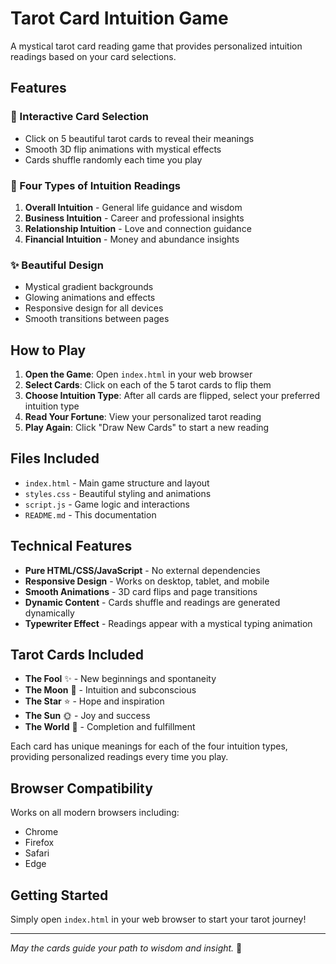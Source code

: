 # Tarot Card Intuition Game

A mystical tarot card reading game that provides personalized intuition readings based on your card selections.

## Features

### 🎴 Interactive Card Selection
- Click on 5 beautiful tarot cards to reveal their meanings
- Smooth 3D flip animations with mystical effects
- Cards shuffle randomly each time you play

### 🔮 Four Types of Intuition Readings
1. **Overall Intuition** - General life guidance and wisdom
2. **Business Intuition** - Career and professional insights
3. **Relationship Intuition** - Love and connection guidance
4. **Financial Intuition** - Money and abundance insights

### ✨ Beautiful Design
- Mystical gradient backgrounds
- Glowing animations and effects
- Responsive design for all devices
- Smooth transitions between pages

## How to Play

1. **Open the Game**: Open `index.html` in your web browser
2. **Select Cards**: Click on each of the 5 tarot cards to flip them
3. **Choose Intuition Type**: After all cards are flipped, select your preferred intuition type
4. **Read Your Fortune**: View your personalized tarot reading
5. **Play Again**: Click "Draw New Cards" to start a new reading

## Files Included

- `index.html` - Main game structure and layout
- `styles.css` - Beautiful styling and animations
- `script.js` - Game logic and interactions
- `README.md` - This documentation

## Technical Features

- **Pure HTML/CSS/JavaScript** - No external dependencies
- **Responsive Design** - Works on desktop, tablet, and mobile
- **Smooth Animations** - 3D card flips and page transitions
- **Dynamic Content** - Cards shuffle and readings are generated dynamically
- **Typewriter Effect** - Readings appear with a mystical typing animation

## Tarot Cards Included

- **The Fool** ✨ - New beginnings and spontaneity
- **The Moon** 🌙 - Intuition and subconscious
- **The Star** ⭐ - Hope and inspiration
- **The Sun** 🌞 - Joy and success
- **The World** 💎 - Completion and fulfillment

Each card has unique meanings for each of the four intuition types, providing personalized readings every time you play.

## Browser Compatibility

Works on all modern browsers including:
- Chrome
- Firefox
- Safari
- Edge

## Getting Started

Simply open `index.html` in your web browser to start your tarot journey!

---

*May the cards guide your path to wisdom and insight.* 🌟 